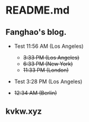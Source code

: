# README.md

## Fanghao's blog.
- Test 11:56 AM (Los Angeles)
  - ~~3:33 PM (Los Angeles)~~
  - ~~6:33 PM (New York)~~
  - ~~11:33 PM (London)~~

- Test 3:28 PM (Los Angeles)
- ~~12:34 AM (Berlin)~~

## kvkw.xyz